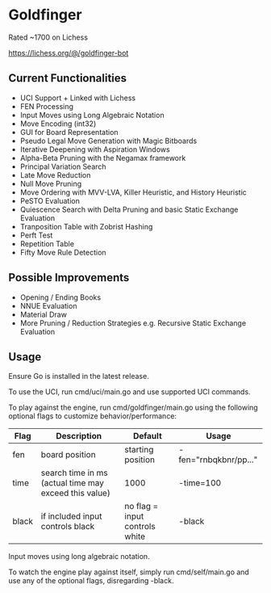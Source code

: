 # Goldfinger

Rated ~1700 on Lichess

https://lichess.org/@/goldfinger-bot

## Current Functionalities
- UCI Support + Linked with Lichess
- FEN Processing
- Input Moves using Long Algebraic Notation
- Move Encoding (int32)
- GUI for Board Representation
- Pseudo Legal Move Generation with Magic Bitboards
- Iterative Deepening with Aspiration Windows
- Alpha-Beta Pruning with the Negamax framework
- Principal Variation Search
- Late Move Reduction
- Null Move Pruning
- Move Ordering with MVV-LVA, Killer Heuristic, and History Heuristic
- PeSTO Evaluation
- Quiescence Search with Delta Pruning and basic Static Exchange Evaluation
- Tranposition Table with Zobrist Hashing
- Perft Test
- Repetition Table
- Fifty Move Rule Detection

## Possible Improvements
- Opening / Ending Books
- NNUE Evaluation
- Material Draw
- More Pruning / Reduction Strategies e.g. Recursive Static Exchange Evaluation

## Usage

Ensure Go is installed in the latest release.

To use the UCI, run cmd/uci/main.go and use supported UCI commands.

To play against the engine, run cmd/goldfinger/main.go using the following optional flags to customize behavior/performance:

|Flag|Description|Default|Usage|
|-|-|-|-|
|fen|board position|starting position|-fen="rnbqkbnr/pp..."
|time|search time in ms (actual time may exceed this value)|1000|-time=100|
|black|if included input controls black|no flag = input controls white|-black|

Input moves using long algebraic notation.

To watch the engine play against itself, simply run cmd/self/main.go and use any of the optional flags, disregarding -black. 